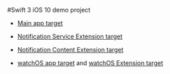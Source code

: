#Swift 3 iOS 10 demo project

- [Main app target](https://github.com/CleverTap/ios-10-demo/tree/master/demo10)

- [Notification Service Extension target](https://github.com/CleverTap/ios-10-demo/tree/master/NotificationService)

- [Notification Content Extension target](https://github.com/CleverTap/ios-10-demo/tree/master/NotificationContent)

- [watchOS app target](https://github.com/CleverTap/ios-10-demo/tree/master/WatchApp) and [watchOS Extension target](https://github.com/CleverTap/ios-10-demo/tree/master/WatchApp%20Extension)
